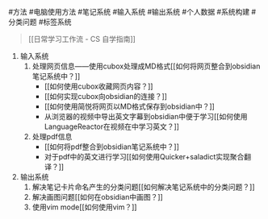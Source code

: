 #方法 #电脑使用方法 #笔记系统 #输入系统 #输出系统 #个人数据 #系统构建 #分类问题 #标签系统

>[[日常学习工作流 - CS 自学指南]]

1. 输入系统
	1. 处理网页信息——使用cubox处理成MD格式[[如何将网页整合到obsidian笔记系统中？]]
		- [[如何使用cubox收藏网页内容？]]
		- [[如何实现cubox向obsidian的连接？]]
		- [[如何使用简悦将网页以MD格式保存到obsidian中？]]
		- 从浏览器的视频中导出英文字幕到obsidian中便于学习[[如何使用LanguageReactor在视频在中学习英文？]]
	2. 处理pdf信息
		- [[如何将pdf整合到obsidian笔记系统中？]]
		- 对于pdf中的英文进行学习[[如何使用Quicker+saladict实现聚合翻译？]]
2. 输出系统
	1. 解决笔记卡片命名产生的分类问题[[如何解决笔记系统中的分类问题？]]
	2. 解决画图问题[[如何在obsidian中画图？]]
	3. 使用vim mode[[如何使用vim？]]